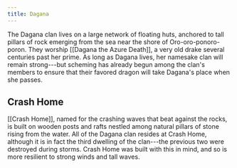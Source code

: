 ```yaml
---
title: Dagana
---
```


The Dagana clan lives on a large network of floating huts, anchored to tall pillars of rock emerging from the sea near the shore of Oro-oro-ponoro-poron. They worship [[Dagana the Azure Death]], a very old drake several centuries past her prime. As long as Dagana lives, her namesake clan will remain strong---but scheming has already begun among the clan's members to ensure that their favored dragon will take Dagana's place when she passes.

## Crash Home

[[Crash Home]], named for the crashing waves that beat against the rocks, is built on wooden posts and rafts nestled among natural pillars of stone rising from the water. All of the Dagana clan resides at Crash Home, although it is in fact the third dwelling of the clan---the previous two were destroyed during storms. Crash Home was built with this in mind, and so is more resilient to strong winds and tall waves.
